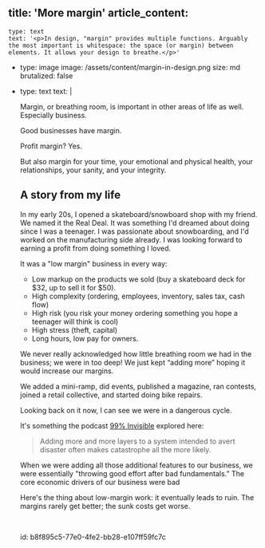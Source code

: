 title: 'More margin'
article_content:
  -
    type: text
    text: '<p>In design, "margin" provides multiple functions. Arguably the most important is whitespace: the space (or margin) between elements. It allows your design to breathe.</p>'
  -
    type: image
    image: /assets/content/margin-in-design.png
    size: md
    brutalized: false
  -
    type: text
    text: |
      <p>Margin, or breathing room, is important in other areas of life as well. Especially business.</p><p>Good businesses have margin.&nbsp;</p><p>Profit margin? Yes.</p><p>But also margin for your time, your emotional and physical health, your relationships, your sanity, and your integrity.</p><h2>A story from my life</h2><p>In my early 20s, I opened a skateboard/snowboard shop with my friend. We named it the Real Deal. It was something I'd dreamed about doing since I was a teenager. I was passionate about snowboarding, and I'd worked on the manufacturing side already. I was looking forward to earning a profit from doing something I loved.</p><p>It was a "low margin" business in every way:</p><ul><li>Low markup on the products we sold (buy a skateboard deck for $32, up to sell it for $50).</li><li>High complexity (ordering, employees, inventory, sales tax, cash flow)</li><li>High risk (you risk your money ordering something you hope a teenager will think is cool)</li><li>High stress (theft, capital)</li><li>Long hours, low pay for owners.</li></ul><p>We never really acknowledged how little breathing room we had in the business; we were in too deep! We just kept “adding more” hoping it would increase our margins.
      
      We added a mini-ramp, did events, published a magazine, ran contests, joined a retail collective, and started doing bike repairs.&nbsp;</p><p>Looking back on it now, I can see we were in a dangerous cycle.</p><p>It's something the podcast <a href="https://99percentinvisible.org/episode/cautionary-tales/">99% Invisible</a> explored here:</p><blockquote><p>Adding more and more layers to a system intended to avert disaster often makes catastrophe all the more likely.</p></blockquote><p>When we were adding all those additional features to our business, we were essentially "throwing good effort after bad fundamentals.” The core economic drivers of our business were bad</p><p>Here's the thing about low-margin work: it eventually leads to ruin. The margins rarely get better; the sunk costs get worse.</p><p><br></p>
id: b8f895c5-77e0-4fe2-bb28-e107ff59fc7c
